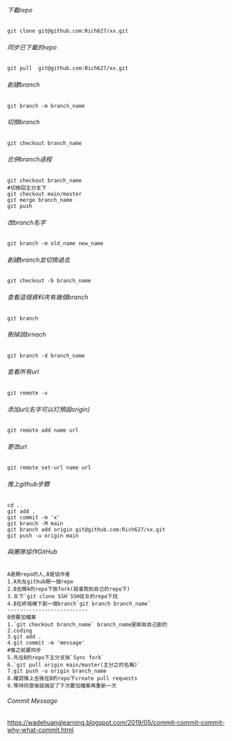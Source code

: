 ###### 下載repo
```Terminal
git clone git@github.com:Rich627/xx.git

```

###### 同步已下載的repo
```Terminal
git pull  git@github.com:Rich627/xx.git
```

###### 創建branch
```Terminal
git branch -m branch_name
```

###### 切換branch
```Terminal
git checkout branch_name
```

###### 合併branch過程
```Terminal
git checkout branch_name
#切換回主分支下
git checkout main/master
git merge branch_name
git push
```

###### 改branch名字
```Terminal
git branch -m old_name new_name 
```

###### 創建branch並切換過去
```Terminal
git checkout -b branch_name  
```

###### 查看這個資料夾有幾個branch
```Terminal
git branch 
```

###### 刪掉該brnach
```Terminal
git branch -d branch_name 
```
###### 查看所有url
```Terminal
git remote -v 
```

###### 添加url(名字可以打預設origin)
```Terminal
git remote add name url 
```

###### 更改url
```Terminal
git remote set-url name url
```

###### 推上github步驟
```Terminal
cd ..
git add .
git commit -m 'x'
git branch -M main
git branch add origin git@github.com:Rich627/xx.git
git push -u origin main
```


###### 與團隊協作GitHub
```Terminal
A是開repo的人,B是協作者
1.A先在github開一個repo
2.B去開A的repo下按fork(就會跑到自己的repo下)
3.Ｂ下`git clone SSH`SSH從Ｂ的repo下找
4.B在終端機下創一個branch`git branch branch_name`
--------------------------
B想要加檔案
1.`git checkout branch_name` branch_name是剛剛自己創的
2.coding
3.git add .
4.git commit -m 'message'
#推之前要同步
5.先在B的repo下主分支按`Sync fork`
6.`git pull origin main/master(主分之的名稱)`
7.git push -u origin branch_name
8.確認推上去後在B的repo下create pull requests
9.等待同意後就搞定了下次要加檔案再重新一次
```
###### Commit Message
https://wadehuanglearning.blogspot.com/2019/05/commit-commit-commit-why-what-commit.html